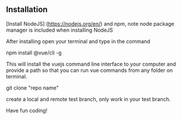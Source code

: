 ## Installation 

[Install NodeJS] (https://nodejs.org/en/) and npm, note node package manager is included when installing NodeJS

After installing open your terminal and type in the command

npm install @vue/cli -g

This will install the vuejs command line interface to your computer and provide a path so that you can run vue commands from any folder on terminal. 

git clone "repo name"

create a local and remote test branch, only work in your test branch. 

Have fun coding! 

